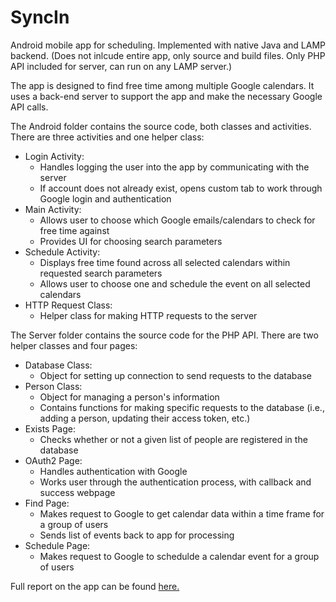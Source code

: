 # SyncIn
Android mobile app for scheduling. Implemented with native Java and LAMP backend.
(Does not inlcude entire app, only source and build files. Only PHP API included for server, can run on any LAMP server.)

The app is designed to find free time among multiple Google calendars. It uses a back-end server to support the app and make the necessary Google API calls.

The Android folder contains the source code, both classes and activities. There are three activities and one helper class:

<ul>
  <li>
    Login Activity:
    <ul>
      <li>Handles logging the user into the app by communicating with the server</li>
      <li>If account does not already exist, opens custom tab to work through Google login and authentication</li>
    </ul>
  </li>
  <li>
    Main Activity:
    <ul>
      <li>Allows user to choose which Google emails/calendars to check for free time against</li>
      <li>Provides UI for choosing search parameters</li>
    </ul>
  </li>
  <li>
    Schedule Activity:
    <ul>
      <li>Displays free time found across all selected calendars within requested search parameters</li>
      <li>Allows user to choose one and schedule the event on all selected calendars</li>
    </ul>
  </li>
  <li>
    HTTP Request Class:
    <ul>
      <li>Helper class for making HTTP requests to the server</li>
    </ul>
  </li>
</ul>

The Server folder contains the source code for the PHP API. There are two helper classes and four pages:

<ul>
  <li>
    Database Class:
    <ul>
      <li>Object for setting up connection to send requests to the database</li>
    </ul>
  </li>
  <li>
    Person Class:
    <ul>
      <li>Object for managing a person's information</li>
      <li>Contains functions for making specific requests to the database (i.e., adding a person, updating their access token, etc.)</li>
    </ul>
  </li>
  <li>
    Exists Page:
    <ul>
      <li>Checks whether or not a given list of people are registered in the database</li>
    </ul>
  </li>
  <li>
    OAuth2 Page:
    <ul>
      <li>Handles authentication with Google</li>
      <li>Works user through the authentication process, with callback and success webpage</li>
    </ul>
  </li>
  <li>
    Find Page:
    <ul>
      <li>Makes request to Google to get calendar data within a time frame for a group of users</li>
      <li>Sends list of events back to app for processing</li>
    </ul>
  </li>
  <li>
    Schedule Page:
    <ul>
      <li>Makes request to Google to schedulde a calendar event for a group of users</li>
    </ul>
  </li>
</ul>

Full report on the app can be found <a href="https://www.dropbox.com/s/lfbm788x7djvr2m/Samulski_Joseph_SyncIn-Report.pdf?dl=0">here.</a>

